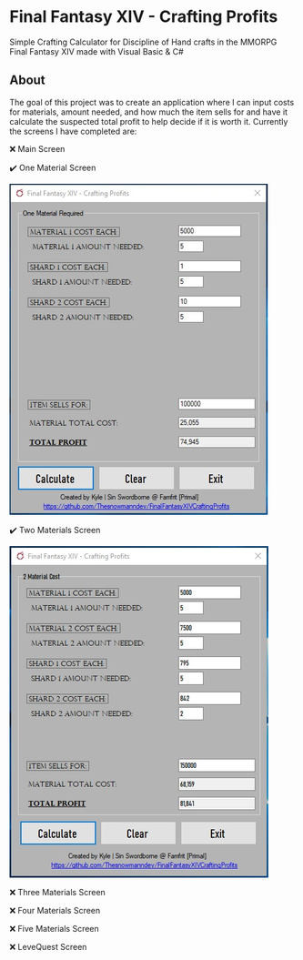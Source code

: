 # Final Fantasy XIV - Crafting Profits
Simple Crafting Calculator for Discipline of Hand crafts in the MMORPG Final Fantasy XIV made with Visual Basic &amp; C#

## About 
The goal of this project was to create an application where I can input costs for materials, amount needed, and how much the item sells for and have it calculate the suspected total profit to help decide if it is worth it. Currently the screens I have completed are:

:x: Main Screen

:heavy_check_mark: One Material Screen

![Image of One Material Screen](https://raw.githubusercontent.com/Thesnowmanndev/FinalFantasyXIVCraftingProfits/master/Images/One%20Material%20Required.jpg?token=AHCM3M56U4Q7E3CQYOUUBJTBFQGKQ)

:heavy_check_mark: Two Materials Screen

![Image of Two Material Screen](https://raw.githubusercontent.com/Thesnowmanndev/FinalFantasyXIVCraftingProfits/master/Images/Two%20Materials%20Required.jpg?token=AHCM3M5O2FUARABOXHTD7ZTBFPKRS)

:x: Three Materials Screen

:x: Four Materials Screen

:x: Five Materials Screen

:x: LeveQuest Screen
